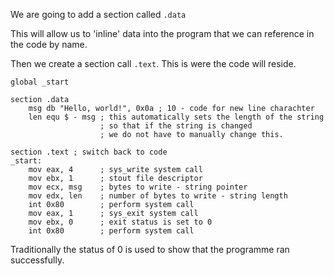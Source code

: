 We are going to add a section called `.data`

This will allow us to 'inline' data into the program that we can reference in the code by name.

Then we create a section call `.text`. This is were the code will reside.

```
global _start

section .data
    msg db "Hello, world!", 0x0a ; 10 - code for new line charachter
    len equ $ - msg ; this automatically sets the length of the string
                    ; so that if the string is changed
                    ; we do not have to manually change this.

section .text ; switch back to code
_start:
    mov eax, 4      ; sys_write system call
    mov ebx, 1      ; stout file descriptor
    mov ecx, msg    ; bytes to write - string pointer
    mov edx, len    ; number of bytes to write - string length
    int 0x80        ; perform system call
    mov eax, 1      ; sys_exit system call
    mov ebx, 0      ; exit status is set to 0
    int 0x80        ; perform system call
```

Traditionally the status of 0 is used to show that the programme ran successfully.